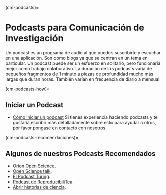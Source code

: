 (cm-podcasts)=
# Podcasts para Comunicación de Investigación

Un podcast es un programa de audio al que puedes suscribirte y escuchar en una aplicación. Son como blogs ya que se centran en un tema en particular. Un podcast puede ser un esfuerzo en solitario, pero funcionaría mejor como trabajo colaborativo. La duración de los podcasts varía de pequeños fragmentos de 1 minuto a piezas de profundidad mucho más largas que duran horas. También varían en frecuencia de diario a mensual.

(cm-podcasts-how)=
## Iniciar un Podcast

* [Cómo iniciar un podcast](https://www.podcastinsights.com/start-a-podcast/?gclid=CjwKCAiA9vOABhBfEiwATCi7GNV7zJl0tHaVkW-7DCjVdAwGa4q0vbaXB44xsSBHp7YBO8K6pH0syBoCVtUQAvD_BwE) Si tienes experiencia haciendo podcasts y te gustaría escribir más detalladamente sobre esto para ayudar a otros, por favor póngase en contacto con nosotros.

(cm-podcasts-recomendaciones)=
## Algunos de nuestros Podcasts Recomendados

* [Orion Open Science](https://www.orion-openscience.eu/publications/training-materials/201902/podcasts).
* [Open Science talk](https://soundcloud.com/opensciencetalk).
* [El Podcast Turing](https://www.turing.ac.uk/news/turing-podcast).
* [Podcast de ReproducibiliTea](https://soundcloud.com/reproducibilitea).
* [Abrir historias de ciencia](https://podcasts.apple.com/gb/podcast/open-science-stories/id1547403532).
